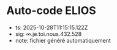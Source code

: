 # Auto-code ELIOS
- ts: 2025-10-28T11:15:15.122Z
- sig: ∞.je.toi.nous.432.528
- note: fichier généré automatiquement